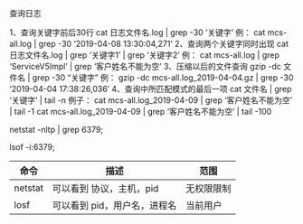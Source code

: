 查询日志

1、查询关键字前后30行
cat 日志文件名.log | grep -30 ‘关键字’
例：
cat mcs-all.log | grep -30 ‘2019-04-08 13:30:04,271’
2、查询两个关键字同时出现
cat 日志文件名.log | grep ‘关键字1’ | grep ‘关键字2’
例：
cat mcs-all.log | grep ‘ServiceV5Impl’ | grep ‘客户姓名不能为空’
3、压缩以后的文件查询
gzip -dc 文件名 | grep -30 “关键字”
例：
gzip -dc mcs-all.log_2019-04-04.gz | grep -30 ‘2019-04-04 17:38:26,036’
4、查询中所匹配模式的最后一项
cat 文件名 | grep ‘关键字’ | tail -n
例子：
cat mcs-all.log_2019-04-09 | grep ‘客户姓名不能为空’ | tail -1
cat mcs-all.log_2019-04-09 | grep ‘客户姓名不能为空’ | tail -100



netstat -nltp | grep 6379; 

lsof -i:6379;

| 命令    | 描述                         | 范围       |
| ------- | ---------------------------- | ---------- |
| netstat | 可以看到 协议，主机，pid     | 无权限限制 |
| losf    | 可以看到 pid，用户名，进程名 | 当前用户   |

